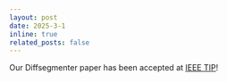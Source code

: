```yaml
---
layout: post
date: 2025-3-1
inline: true
related_posts: false
---
```


Our Diffsegmenter paper has been accepted at [IEEE TIP](https://ieeexplore.ieee.org/xpl/RecentIssue.jsp?punumber=83)!
